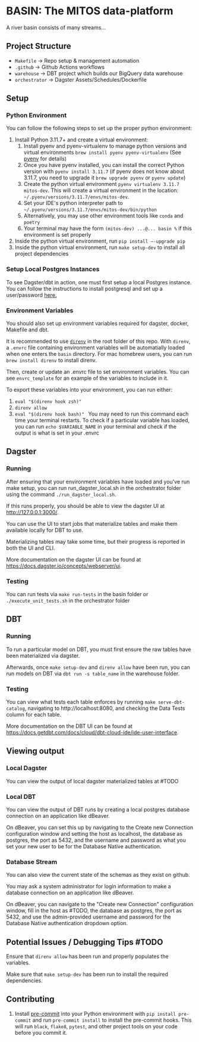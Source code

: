 # BASIN: The MITOS data-platform

A river basin consists of many streams...

## Project Structure

- `Makefile` -> Repo setup & management automation
- `.github` -> Github Actions workflows
- `warehouse` -> DBT project which builds our BigQuery data warehouse
- `orchestrator` -> Dagster Assets/Schedules/Dockerfile

## Setup

### Python Environment
You can follow the following steps to set up the proper python environment:
1. Install Python 3.11.7+ and create a virtual environment:
   1. Install pyenv and pyenv-virtualenv to manage python versions and virtual environments `brew install pyenv pyenv-virtualenv` (See [pyenv](https://github.com/pyenv/pyenv) for details)
   2. Once you have pyenv installed, you can install the correct Python version with `pyenv install 3.11.7` (if pyenv does not know about 3.11.7, you need to upgrade it `brew upgrade pyenv` or `pyenv update`)
   3. Create the python virtual environment `pyenv virtualenv 3.11.7 mitos-dev`. This will create a virtual environment in the location: `~/.pyenv/versions/3.11.7/envs/mitos-dev`.
   4. Set your IDE's python interpreter path to `~/.pyenv/versions/3.11.7/envs/mitos-dev/bin/python`
   5. Alternatively, you may use other environment tools like `conda` and `poetry`
   6. Your terminal may have the form `(mitos-dev) ...@... basin %` if this environment is set properly
2. Inside the python virtual environment, run `pip install —-upgrade pip`
3. Inside the python virtual environment, run `make setup-dev` to install all project dependencies

### Setup Local Postgres Instances
To see Dagster/dbt in action, one must first setup a local Postgres instance. You can follow the instructions to install postgresql and set up a user/password [here.](https://www.sqlshack.com/setting-up-a-postgresql-database-on-mac/)

### Environment Variables
You should also set up environment variables required for dagster, docker, Makefile and dbt. 

It is recommended to use [`direnv`](https://formulae.brew.sh/formula/direnv#default) in the root folder of this repo. With `direnv`, a `.envrc` file containing environment variables will be automatially loaded when one enters the `basin` directory. For mac homebrew users, you can run `brew install direnv` to install direnv.

Then, create or update an .envrc file to set environment variables. You can see `envrc_template` for an example of the variables to include in it.

To export these variables into your environment, you can run either:
1. `eval "$(direnv hook zsh)"`
2. `direnv allow`
3. `eval "$(direnv hook bash)" `
You may need to run this command each time your terminal restarts.
To check if a particular variable has loaded, you can run `echo $VARIABLE_NAME` in your terminal and check if the output is what is set in your .envrc 


## Dagster

### Running
After ensuring that your environment variables have loaded and you've run make setup, you can run run_dagster_local.sh in the orchestrator folder using the command `./run_dagster_local.sh`.

If this runs properly, you should be able to view the dagster UI at http://127.0.0.1:3000/.

You can use the UI to start jobs that materialize tables and make them available locally for DBT to use.

Materializing tables may take some time, but their progress is reported in both the UI and CLI.

More documentation on the dagster UI can be found at https://docs.dagster.io/concepts/webserver/ui.

### Testing
You can run tests via `make run-tests` in the basin folder or `./execute_unit_tests.sh` in the orchestrator folder

## DBT

### Running
To run a particular model on DBT, you must first ensure the raw tables have been materialized via dagster.

Afterwards, once `make setup-dev` and `direnv allow` have been run, you can run models on DBT via `dbt run -s table_name` in the warehouse folder.

### Testing
You can view what tests each table enforces by running `make serve-dbt-catalog`, navigating to http://localhost:8080, and checking the Data Tests column for each table.

More documentation on the DBT UI can be found at https://docs.getdbt.com/docs/cloud/dbt-cloud-ide/ide-user-interface.

## Viewing output

### Local Dagster
You can view the output of local dagster materialized tables at #TODO

### Local DBT
You can view the output of DBT runs by creating a local postgres database connection on an application like dBeaver.
<!-- First, ensure that you have Postgres installed. You can download it from https://www.postgresql.org/download/
Then, you can set it up by following the directions listed here https://www.sqlshack.com/setting-up-a-postgresql-database-on-mac/ 
1. You can access the PostgreSQL server by running `psql -U your_admin_username -d your_database_name -h your_host`, where your_database_name may be postgres and your_host may be localhost
2. To make a new user on this server, you can run `CREATE USER your_new_username WITH PASSWORD 'your_password';` on the PostgreSQL server, and grant them privileges by running `GRANT ALL PRIVILEGES ON DATABASE your_database_name TO your_new_username;` -->

On dBeaver, you can set this up by navigating to the Create new Connection configuration window and setting the host as localhost, the database as postgres, the port as 5432, and the username and password as what you set your new user to be for the Database Native authentication.

### Database Stream
You can also view the current state of the schemas as they exist on github.

You may ask a system administrator for login information to make a database connection on an application like dBeaver.

On dBeaver, you can navigate to the "Create new Connection" configuration window, fill in the host as #TODO, the database as postgres, the port as 5432, and use the admin-provided username and password for the Database Native authentication dropdown option.

## Potential Issues / Debugging Tips #TODO
Ensure that `direnv allow` has been run and properly populates the variables.

Make sure that `make setup-dev` has been run to install the required dependencies.

## Contributing

1. Install [pre-commit](https://pre-commit.com/) into your Python environment with `pip install pre-commit` and run `pre-commit install` to install the pre-commit hooks. This will run `black`, `flake8`, `pytest`, and other project tools on your code before you commit it.

